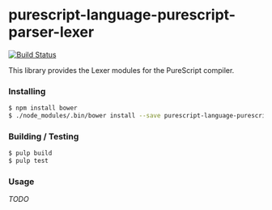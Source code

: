 
purescript-language-purescript-parser-lexer
===========================================

[![Build
Status](https://travis-ci.org/cdepillabout/purescript-language-purescript-parser-lexer.svg)](https://travis-ci.org/cdepillabout/purescript-language-purescript-parser-lexer)

This library provides the Lexer modules for the PureScript compiler.


### Installing

```sh
$ npm install bower
$ ./node_modules/.bin/bower install --save purescript-language-purescript-parser-lexer
```

### Building / Testing

```sh
$ pulp build
$ pulp test
```

### Usage

*TODO*
